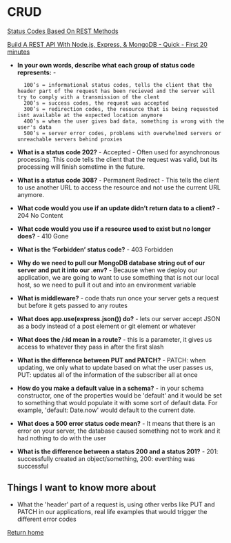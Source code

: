 # CRUD

[Status Codes Based On REST Methods](https://www.moesif.com/blog/technical/api-design/Which-HTTP-Status-Code-To-Use-For-Every-CRUD-App/)

[Build A REST API With Node.js, Express, & MongoDB - Quick - First 20 minutes](https://www.youtube.com/channel/UCFbNIlppjAuEX4znoulh0Cw)

- **In your own words, describe what each group of status code represents:** -

        100’s = informational status codes, tells the client that the header part of the request has been recieved and the server will try to comply with a transmission of the clent
        200’s = success codes, the request was accepted
        300’s = redirection codes, the resource that is being requested isnt available at the expected location anymore
        400’s = when the user gives bad data, something is wrong with the user's data
        500’s = server error codes, problems with overwhelmed servers or unreachable servers behind proxies

- **What is a status code 202?** - Accepted - Often used for asynchronous processing. This code tells the client that the request was valid, but its processing will finish sometime in the future.
- **What is a status code 308?** - Permanent Redirect - This tells the client to use another URL to access the resource and not use the current URL anymore.
- **What code would you use if an update didn’t return data to a client?** - 204 No Content
- **What code would you use if a resource used to exist but no longer does?** - 410 Gone
- **What is the ‘Forbidden’ status code?** - 403 Forbidden

- **Why do we need to pull our MongoDB database string out of our server and put it into our .env?** - Because when we deploy our application, we are going to want to use something that is not our local host, so we need to pull it out and into an environment variable
- **What is middleware?** - code thats run once your server gets a request but before it gets passed to any routes
- **What does app.use(express.json()) do?** - lets our server accept JSON as a body instead of a post element or git element or whatever
- **What does the /:id mean in a route?** - this is a parameter, it gives us access to whatever they pass in after the first slash
- **What is the difference between PUT and PATCH?** - PATCH: when updating, we only what to update based on what the user passes us, PUT: updates all of the information of the subscriber all at once
- **How do you make a default value in a schema?** - in your schema constructor, one of the properties would be 'default' and it would be set to something that would populate it with some sort of default data. For example, 'default: Date.now' would default to the current date.
- **What does a 500 error status code mean?** - It means that there is an error on your server, the database caused something not to work and it had nothing to do with the user
- **What is the difference between a status 200 and a status 201?** - 201: successfully created an object/something, 200: everthing was successful

## Things I want to know more about

- What the 'header' part of a request is, using other verbs like PUT and PATCH in our applications, real life examples that would trigger the different error codes

[Return home](https://khofstetter94.github.io/reading-notes/)
